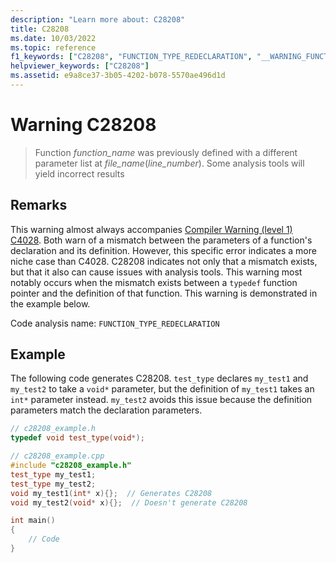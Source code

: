 ```yaml
---
description: "Learn more about: C28208"
title: C28208
ms.date: 10/03/2022
ms.topic: reference
f1_keywords: ["C28208", "FUNCTION_TYPE_REDECLARATION", "__WARNING_FUNCTION_TYPE_REDECLARATION"]
helpviewer_keywords: ["C28208"]
ms.assetid: e9a8ce37-3b05-4202-b078-5570ae496d1d
---
```

# Warning C28208

> Function *function_name* was previously defined with a different parameter list at *file_name*(*line_number*). Some analysis tools will yield incorrect results

## Remarks

This warning almost always accompanies [Compiler Warning (level 1) C4028](../error-messages/compiler-warnings/compiler-warning-level-1-c4028.md). Both warn of a mismatch between the parameters of a function's declaration and its definition. However, this specific error indicates a more niche case than C4028. C28208 indicates not only that a mismatch exists, but that it also can cause issues with analysis tools. This warning most notably occurs when the mismatch exists between a `typedef` function pointer and the definition of that function. This warning is demonstrated in the example below.

Code analysis name: `FUNCTION_TYPE_REDECLARATION`

## Example

The following code generates C28208. `test_type` declares `my_test1` and `my_test2` to take a `void*` parameter, but the definition of `my_test1` takes an `int*` parameter instead. `my_test2` avoids this issue because the definition parameters match the declaration parameters.

```cpp
// c28208_example.h
typedef void test_type(void*);
```

```cpp
// c28208_example.cpp
#include "c28208_example.h"
test_type my_test1;
test_type my_test2;
void my_test1(int* x){};  // Generates C28208
void my_test2(void* x){};  // Doesn't generate C28208

int main()
{
    // Code
}
```
